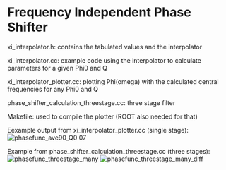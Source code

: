 # Frequency Independent Phase Shifter

xi_interpolator.h: contains the tabulated values and the interpolator

xi_interpolator.cc: example code using the interpolator to calculate parameters for a given Phi0 and Q

xi_interpolator_plotter.cc: plotting Phi(omega) with the calculated central frequencies for any Phi0 and Q

phase_shifter_calculation_threestage.cc: three stage filter

Makefile: used to compile the plotter (ROOT also needed for that)

Eexample output from xi_interpolator_plotter.cc (single stage):
![phasefunc_ave90_Q0 07](https://user-images.githubusercontent.com/38218165/207389293-c4c4b65c-80d1-44b3-b2d5-da07d44de7f2.png)

Example from phase_shifter_calculation_threestage.cc (three stages):
![phasefunc_threestage_many](https://user-images.githubusercontent.com/38218165/207390031-d4a3d175-0bdf-4643-9915-e90e1704335d.png)
![phasefunc_threestage_many_diff](https://user-images.githubusercontent.com/38218165/207390022-7b35021f-eb64-4b73-8322-7aa69893a8d7.png)
